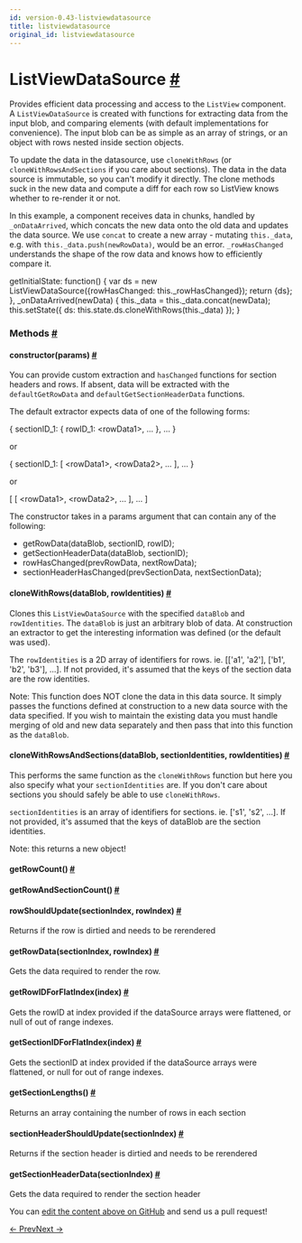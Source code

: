 ```yaml
---
id: version-0.43-listviewdatasource
title: listviewdatasource
original_id: listviewdatasource
---
```

<a id="content"></a><h1><a class="anchor" name="listviewdatasource"></a>ListViewDataSource <a class="hash-link" href="docs/listviewdatasource.html#listviewdatasource">#</a></h1><div><div><p>Provides efficient data processing and access to the
<code>ListView</code> component.  A <code>ListViewDataSource</code> is created with functions for
extracting data from the input blob, and comparing elements (with default
implementations for convenience).  The input blob can be as simple as an
array of strings, or an object with rows nested inside section objects.</p><p>To update the data in the datasource, use <code>cloneWithRows</code> (or
<code>cloneWithRowsAndSections</code> if you care about sections).  The data in the
data source is immutable, so you can't modify it directly.  The clone methods
suck in the new data and compute a diff for each row so ListView knows
whether to re-render it or not.</p><p>In this example, a component receives data in chunks, handled by
<code>_onDataArrived</code>, which concats the new data onto the old data and updates the
data source.  We use <code>concat</code> to create a new array - mutating <code>this._data</code>,
e.g. with <code>this._data.push(newRowData)</code>, would be an error. <code>_rowHasChanged</code>
understands the shape of the row data and knows how to efficiently compare
it.</p><div class="prism language-javascript">getInitialState<span class="token punctuation">:</span> <span class="token keyword">function</span><span class="token punctuation">(</span><span class="token punctuation">)</span> <span class="token punctuation">{</span>
  <span class="token keyword">var</span> ds <span class="token operator">=</span> <span class="token keyword">new</span> <span class="token class-name">ListViewDataSource</span><span class="token punctuation">(</span><span class="token punctuation">{</span>rowHasChanged<span class="token punctuation">:</span> <span class="token keyword">this</span><span class="token punctuation">.</span>_rowHasChanged<span class="token punctuation">}</span><span class="token punctuation">)</span><span class="token punctuation">;</span>
  <span class="token keyword">return</span> <span class="token punctuation">{</span>ds<span class="token punctuation">}</span><span class="token punctuation">;</span>
<span class="token punctuation">}</span><span class="token punctuation">,</span>
<span class="token function">_onDataArrived<span class="token punctuation">(</span></span>newData<span class="token punctuation">)</span> <span class="token punctuation">{</span>
  <span class="token keyword">this</span><span class="token punctuation">.</span>_data <span class="token operator">=</span> <span class="token keyword">this</span><span class="token punctuation">.</span>_data<span class="token punctuation">.</span><span class="token function">concat<span class="token punctuation">(</span></span>newData<span class="token punctuation">)</span><span class="token punctuation">;</span>
  <span class="token keyword">this</span><span class="token punctuation">.</span><span class="token function">setState<span class="token punctuation">(</span></span><span class="token punctuation">{</span>
    ds<span class="token punctuation">:</span> <span class="token keyword">this</span><span class="token punctuation">.</span>state<span class="token punctuation">.</span>ds<span class="token punctuation">.</span><span class="token function">cloneWithRows<span class="token punctuation">(</span></span><span class="token keyword">this</span><span class="token punctuation">.</span>_data<span class="token punctuation">)</span>
  <span class="token punctuation">}</span><span class="token punctuation">)</span><span class="token punctuation">;</span>
<span class="token punctuation">}</span></div></div><span><h3><a class="anchor" name="methods"></a>Methods <a class="hash-link" href="docs/listviewdatasource.html#methods">#</a></h3><div class="props"><div class="prop"><h4 class="methodTitle"><a class="anchor" name="constructor"></a>constructor<span class="methodType">(params)</span> <a class="hash-link" href="docs/listviewdatasource.html#constructor">#</a></h4><div><p>You can provide custom extraction and <code>hasChanged</code> functions for section
headers and rows.  If absent, data will be extracted with the
<code>defaultGetRowData</code> and <code>defaultGetSectionHeaderData</code> functions.</p><p>The default extractor expects data of one of the following forms:</p><div class="prism language-javascript"> <span class="token punctuation">{</span> sectionID_1<span class="token punctuation">:</span> <span class="token punctuation">{</span> rowID_1<span class="token punctuation">:</span> &lt;rowData1<span class="token operator">&gt;</span><span class="token punctuation">,</span> <span class="token punctuation">.</span><span class="token punctuation">.</span><span class="token punctuation">.</span> <span class="token punctuation">}</span><span class="token punctuation">,</span> <span class="token punctuation">.</span><span class="token punctuation">.</span><span class="token punctuation">.</span> <span class="token punctuation">}</span></div><p>   or</p><div class="prism language-javascript"> <span class="token punctuation">{</span> sectionID_1<span class="token punctuation">:</span> <span class="token punctuation">[</span> &lt;rowData1<span class="token operator">&gt;</span><span class="token punctuation">,</span> &lt;rowData2<span class="token operator">&gt;</span><span class="token punctuation">,</span> <span class="token punctuation">.</span><span class="token punctuation">.</span><span class="token punctuation">.</span> <span class="token punctuation">]</span><span class="token punctuation">,</span> <span class="token punctuation">.</span><span class="token punctuation">.</span><span class="token punctuation">.</span> <span class="token punctuation">}</span></div><p>   or</p><div class="prism language-javascript"> <span class="token punctuation">[</span> <span class="token punctuation">[</span> &lt;rowData1<span class="token operator">&gt;</span><span class="token punctuation">,</span> &lt;rowData2<span class="token operator">&gt;</span><span class="token punctuation">,</span> <span class="token punctuation">.</span><span class="token punctuation">.</span><span class="token punctuation">.</span> <span class="token punctuation">]</span><span class="token punctuation">,</span> <span class="token punctuation">.</span><span class="token punctuation">.</span><span class="token punctuation">.</span> <span class="token punctuation">]</span></div><p>The constructor takes in a params argument that can contain any of the
following:</p><ul><li>getRowData(dataBlob, sectionID, rowID);</li><li>getSectionHeaderData(dataBlob, sectionID);</li><li>rowHasChanged(prevRowData, nextRowData);</li><li>sectionHeaderHasChanged(prevSectionData, nextSectionData);</li></ul></div></div><div class="prop"><h4 class="methodTitle"><a class="anchor" name="clonewithrows"></a>cloneWithRows<span class="methodType">(dataBlob, rowIdentities)</span> <a class="hash-link" href="docs/listviewdatasource.html#clonewithrows">#</a></h4><div><p>Clones this <code>ListViewDataSource</code> with the specified <code>dataBlob</code> and
<code>rowIdentities</code>. The <code>dataBlob</code> is just an arbitrary blob of data. At
construction an extractor to get the interesting information was defined
(or the default was used).</p><p>The <code>rowIdentities</code> is a 2D array of identifiers for rows.
ie. [['a1', 'a2'], ['b1', 'b2', 'b3'], ...].  If not provided, it's
assumed that the keys of the section data are the row identities.</p><p>Note: This function does NOT clone the data in this data source. It simply
passes the functions defined at construction to a new data source with
the data specified. If you wish to maintain the existing data you must
handle merging of old and new data separately and then pass that into
this function as the <code>dataBlob</code>.</p></div></div><div class="prop"><h4 class="methodTitle"><a class="anchor" name="clonewithrowsandsections"></a>cloneWithRowsAndSections<span class="methodType">(dataBlob, sectionIdentities, rowIdentities)</span> <a class="hash-link" href="docs/listviewdatasource.html#clonewithrowsandsections">#</a></h4><div><p>This performs the same function as the <code>cloneWithRows</code> function but here
you also specify what your <code>sectionIdentities</code> are. If you don't care
about sections you should safely be able to use <code>cloneWithRows</code>.</p><p><code>sectionIdentities</code> is an array of identifiers for  sections.
ie. ['s1', 's2', ...].  If not provided, it's assumed that the
keys of dataBlob are the section identities.</p><p>Note: this returns a new object!</p></div></div><div class="prop"><h4 class="methodTitle"><a class="anchor" name="getrowcount"></a>getRowCount<span class="methodType">()</span> <a class="hash-link" href="docs/listviewdatasource.html#getrowcount">#</a></h4></div><div class="prop"><h4 class="methodTitle"><a class="anchor" name="getrowandsectioncount"></a>getRowAndSectionCount<span class="methodType">()</span> <a class="hash-link" href="docs/listviewdatasource.html#getrowandsectioncount">#</a></h4></div><div class="prop"><h4 class="methodTitle"><a class="anchor" name="rowshouldupdate"></a>rowShouldUpdate<span class="methodType">(sectionIndex, rowIndex)</span> <a class="hash-link" href="docs/listviewdatasource.html#rowshouldupdate">#</a></h4><div><p>Returns if the row is dirtied and needs to be rerendered</p></div></div><div class="prop"><h4 class="methodTitle"><a class="anchor" name="getrowdata"></a>getRowData<span class="methodType">(sectionIndex, rowIndex)</span> <a class="hash-link" href="docs/listviewdatasource.html#getrowdata">#</a></h4><div><p>Gets the data required to render the row.</p></div></div><div class="prop"><h4 class="methodTitle"><a class="anchor" name="getrowidforflatindex"></a>getRowIDForFlatIndex<span class="methodType">(index)</span> <a class="hash-link" href="docs/listviewdatasource.html#getrowidforflatindex">#</a></h4><div><p>Gets the rowID at index provided if the dataSource arrays were flattened,
or null of out of range indexes.</p></div></div><div class="prop"><h4 class="methodTitle"><a class="anchor" name="getsectionidforflatindex"></a>getSectionIDForFlatIndex<span class="methodType">(index)</span> <a class="hash-link" href="docs/listviewdatasource.html#getsectionidforflatindex">#</a></h4><div><p>Gets the sectionID at index provided if the dataSource arrays were flattened,
or null for out of range indexes.</p></div></div><div class="prop"><h4 class="methodTitle"><a class="anchor" name="getsectionlengths"></a>getSectionLengths<span class="methodType">()</span> <a class="hash-link" href="docs/listviewdatasource.html#getsectionlengths">#</a></h4><div><p>Returns an array containing the number of rows in each section</p></div></div><div class="prop"><h4 class="methodTitle"><a class="anchor" name="sectionheadershouldupdate"></a>sectionHeaderShouldUpdate<span class="methodType">(sectionIndex)</span> <a class="hash-link" href="docs/listviewdatasource.html#sectionheadershouldupdate">#</a></h4><div><p>Returns if the section header is dirtied and needs to be rerendered</p></div></div><div class="prop"><h4 class="methodTitle"><a class="anchor" name="getsectionheaderdata"></a>getSectionHeaderData<span class="methodType">(sectionIndex)</span> <a class="hash-link" href="docs/listviewdatasource.html#getsectionheaderdata">#</a></h4><div><p>Gets the data required to render the section header</p></div></div></div></span></div><p class="edit-page-block">You can <a target="_blank" href="https://github.com/facebook/react-native/blob/master/Libraries/CustomComponents/ListView/ListViewDataSource.js">edit the content above on GitHub</a> and send us a pull request!</p><div class="docs-prevnext"><a class="docs-prev" href="docs/linking.html#content">← Prev</a><a class="docs-next" href="docs/nativemethodsmixin.html#content">Next →</a></div>